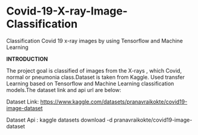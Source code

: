 # Covid-19-X-ray-Image-Classification
Classification Covid 19 x-ray images by using Tensorflow and Machine Learning

**INTRODUCTION**

The project goal is classified of images from the X-rays , which Covid, normal or pneumonia class.Dataset is taken from Kaggle. Used transfer Learning based on Tensorflow and Machine Learning classification models.The dataset link and api url are below:

Dataset Link: https://www.kaggle.com/datasets/pranavraikokte/covid19-image-dataset

Dataset Api : kaggle datasets download -d pranavraikokte/covid19-image-dataset
